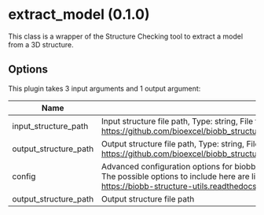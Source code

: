 # extract_model (0.1.0)

This class is a wrapper of the Structure Checking tool to extract a model from a 3D structure.

## Options

This plugin takes 3 input arguments and 1 output argument:

| Name          | Description             | I/O    | Type   | Default |
|---------------|-------------------------|--------|--------|---------|
| input_structure_path | Input structure file path, Type: string, File type: input, Accepted formats: pdb, pdbqt, Example file: https://github.com/bioexcel/biobb_structure_utils/raw/master/biobb_structure_utils/test/data/utils/extract_model.pdb | Input | File | File |
| output_structure_path | Output structure file path, Type: string, File type: output, Accepted formats: pdb, pdbqt, Example file: https://github.com/bioexcel/biobb_structure_utils/raw/master/biobb_structure_utils/test/reference/utils/ref_extract_model.pdb | Input | string | string |
| config | Advanced configuration options for biobb_structure_utils ExtractModel. This should be passed as a string containing a dict. The possible options to include here are listed under 'properties' in the biobb_structure_utils ExtractModel documentation: https://biobb-structure-utils.readthedocs.io/en/latest/utils.html#module-utils.extract_model | Input | string | string |
| output_structure_path | Output structure file path | Output | File | File |
